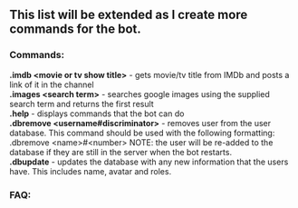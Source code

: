 <h2>This list will be extended as I create more commands for the bot.</h2>

<h3>Commands:</h3>
<b>.imdb &#60movie or tv show title&#62</b> - gets movie/tv title from IMDb and posts a link of it in the channel<br>
<b>.images &#60search term&#62</b> - searches google images using the supplied search term and returns the first result<br>
<b>.help</b> - displays commands that the bot can do<br>
<b>.dbremove &#60username#discriminator&#62</b> - removes user from the user database. This command should be used with the following formatting: .dbremove &#60name&#62#&#60number&#62 NOTE: the user will be re-added to the database if they are still in the server when the bot restarts.<br>
<b>.dbupdate</b> - updates the database with any new information that the users have. This includes name, avatar and roles.

<h3>FAQ:</h3>